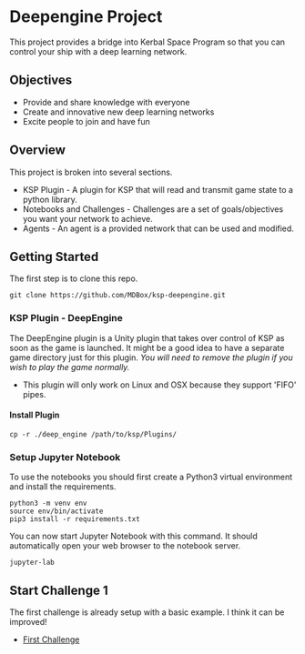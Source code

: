 # Deepengine Project
This project provides a bridge into Kerbal Space Program so that you can control your ship with a deep learning network.

## Objectives
* Provide and share knowledge with everyone
* Create and innovative new deep learning networks
* Excite people to join and have fun


## Overview
This project is broken into several sections.

* KSP Plugin - A plugin for KSP that will read and transmit game state to a python library.
* Notebooks and Challenges - Challenges are a set of goals/objectives you want your network to achieve.
* Agents - An agent is a provided network that can be used and modified.

## Getting Started
The first step is to clone this repo.

```
git clone https://github.com/MDBox/ksp-deepengine.git
```

### KSP Plugin - DeepEngine
The DeepEngine plugin is a Unity plugin that takes over control of KSP as soon as the game is launched. It might be a good idea to have a separate game directory just for this plugin. *You will need to remove the plugin if you wish to play the game normally.*

* This plugin will only work on Linux and OSX because they support 'FIFO' pipes.  

#### Install Plugin

```
cp -r ./deep_engine /path/to/ksp/Plugins/
```




### Setup Jupyter Notebook
To use the notebooks you should first create a Python3 virtual environment and install the requirements.

```
python3 -m venv env
source env/bin/activate
pip3 install -r requirements.txt
```

You can now start Jupyter Notebook with this command. It should automatically open your web browser to the notebook server.

```
jupyter-lab
```

## Start Challenge 1
The first challenge is already setup with a basic example. I think it can be improved!

* [First Challenge](https://github.com/MDBox/ksp-deepengine/tree/master/challenges/challenge1/Challenge1.ipynb)
